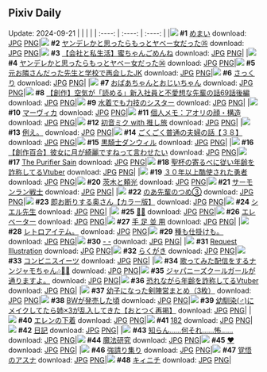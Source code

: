 ## Pixiv Daily
Update: 2024-09-21
|      |      |      |
| :----: | :----: | :----: |
|![](https://pixiv.microyu.workers.dev/c/240x480/img-master/img/2024/09/19/07/30/02/122568747_p0_master1200.jpg) **#1** [めまい](https://www.pixiv.net/artworks/122568747) download: [JPG](https://pixiv.microyu.workers.dev/img-original/img/2024/09/19/07/30/02/122568747_p0.jpg) [PNG](https://pixiv.microyu.workers.dev/img-original/img/2024/09/19/07/30/02/122568747_p0.png)|![](https://pixiv.microyu.workers.dev/c/240x480/img-master/img/2024/09/19/00/01/03/122561408_p0_master1200.jpg) **#2** [ヤンデレかと思ったらもっとヤベー女だった㉟](https://www.pixiv.net/artworks/122561408) download: [JPG](https://pixiv.microyu.workers.dev/img-original/img/2024/09/19/00/01/03/122561408_p0.jpg) [PNG](https://pixiv.microyu.workers.dev/img-original/img/2024/09/19/00/01/03/122561408_p0.png)|![](https://pixiv.microyu.workers.dev/c/240x480/img-master/img/2024/09/20/12/00/06/122600007_p0_master1200.jpg) **#3** [【会社と私生活】蜜ちゃんごめんね](https://www.pixiv.net/artworks/122600007) download: [JPG](https://pixiv.microyu.workers.dev/img-original/img/2024/09/20/12/00/06/122600007_p0.jpg) [PNG](https://pixiv.microyu.workers.dev/img-original/img/2024/09/20/12/00/06/122600007_p0.png)|
|![](https://pixiv.microyu.workers.dev/c/240x480/img-master/img/2024/09/20/00/00/56/122589244_p0_master1200.jpg) **#4** [ヤンデレかと思ったらもっとヤベー女だった㊱](https://www.pixiv.net/artworks/122589244) download: [JPG](https://pixiv.microyu.workers.dev/img-original/img/2024/09/20/00/00/56/122589244_p0.jpg) [PNG](https://pixiv.microyu.workers.dev/img-original/img/2024/09/20/00/00/56/122589244_p0.png)|![](https://pixiv.microyu.workers.dev/c/240x480/img-master/img/2024/09/19/19/06/19/122579609_p0_master1200.jpg) **#5** [元お隣さんだった先生と学校で再会したJK](https://www.pixiv.net/artworks/122579609) download: [JPG](https://pixiv.microyu.workers.dev/img-original/img/2024/09/19/19/06/19/122579609_p0.jpg) [PNG](https://pixiv.microyu.workers.dev/img-original/img/2024/09/19/19/06/19/122579609_p0.png)|![](https://pixiv.microyu.workers.dev/c/240x480/img-master/img/2024/09/19/01/06/49/122563631_p0_master1200.jpg) **#6** [さっくり](https://www.pixiv.net/artworks/122563631) download: [JPG](https://pixiv.microyu.workers.dev/img-original/img/2024/09/19/01/06/49/122563631_p0.jpg) [PNG](https://pixiv.microyu.workers.dev/img-original/img/2024/09/19/01/06/49/122563631_p0.png)|
|![](https://pixiv.microyu.workers.dev/c/240x480/img-master/img/2024/09/20/18/31/02/122607086_p0_master1200.jpg) **#7** [おばあちゃんとおじいちゃん](https://www.pixiv.net/artworks/122607086) download: [JPG](https://pixiv.microyu.workers.dev/img-original/img/2024/09/20/18/31/02/122607086_p0.jpg) [PNG](https://pixiv.microyu.workers.dev/img-original/img/2024/09/20/18/31/02/122607086_p0.png)|![](https://pixiv.microyu.workers.dev/c/240x480/img-master/img/2024/09/19/18/39/24/122578853_p0_master1200.jpg) **#8** [【創作】空気が「読める」新入社員と不愛想な先輩の話69話後編](https://www.pixiv.net/artworks/122578853) download: [JPG](https://pixiv.microyu.workers.dev/img-original/img/2024/09/19/18/39/24/122578853_p0.jpg) [PNG](https://pixiv.microyu.workers.dev/img-original/img/2024/09/19/18/39/24/122578853_p0.png)|![](https://pixiv.microyu.workers.dev/c/240x480/img-master/img/2024/09/19/19/15/13/122579812_p0_master1200.jpg) **#9** [水着でも力技のシスター](https://www.pixiv.net/artworks/122579812) download: [JPG](https://pixiv.microyu.workers.dev/img-original/img/2024/09/19/19/15/13/122579812_p0.jpg) [PNG](https://pixiv.microyu.workers.dev/img-original/img/2024/09/19/19/15/13/122579812_p0.png)|
|![](https://pixiv.microyu.workers.dev/c/240x480/img-master/img/2024/09/19/00/00/28/122561287_p0_master1200.jpg) **#10** [マーヴィカ](https://www.pixiv.net/artworks/122561287) download: [JPG](https://pixiv.microyu.workers.dev/img-original/img/2024/09/19/00/00/28/122561287_p0.jpg) [PNG](https://pixiv.microyu.workers.dev/img-original/img/2024/09/19/00/00/28/122561287_p0.png)|![](https://pixiv.microyu.workers.dev/c/240x480/img-master/img/2024/09/19/06/00/09/122567596_p0_master1200.jpg) **#11** [個人メモ：アオリの顔・構造](https://www.pixiv.net/artworks/122567596) download: [JPG](https://pixiv.microyu.workers.dev/img-original/img/2024/09/19/06/00/09/122567596_p0.jpg) [PNG](https://pixiv.microyu.workers.dev/img-original/img/2024/09/19/06/00/09/122567596_p0.png)|![](https://pixiv.microyu.workers.dev/c/240x480/img-master/img/2024/09/19/00/00/26/122561273_p0_master1200.jpg) **#12** [初音ミク with 推し旅](https://www.pixiv.net/artworks/122561273) download: [JPG](https://pixiv.microyu.workers.dev/img-original/img/2024/09/19/00/00/26/122561273_p0.jpg) [PNG](https://pixiv.microyu.workers.dev/img-original/img/2024/09/19/00/00/26/122561273_p0.png)|
|![](https://pixiv.microyu.workers.dev/c/240x480/img-master/img/2024/09/19/15/27/45/122575214_p0_master1200.jpg) **#13** [例え。](https://www.pixiv.net/artworks/122575214) download: [JPG](https://pixiv.microyu.workers.dev/img-original/img/2024/09/19/15/27/45/122575214_p0.jpg) [PNG](https://pixiv.microyu.workers.dev/img-original/img/2024/09/19/15/27/45/122575214_p0.png)|![](https://pixiv.microyu.workers.dev/c/240x480/img-master/img/2024/09/20/17/00/11/122604783_p0_master1200.jpg) **#14** [ごくごく普通の夫婦の話【３８】](https://www.pixiv.net/artworks/122604783) download: [JPG](https://pixiv.microyu.workers.dev/img-original/img/2024/09/20/17/00/11/122604783_p0.jpg) [PNG](https://pixiv.microyu.workers.dev/img-original/img/2024/09/20/17/00/11/122604783_p0.png)|![](https://pixiv.microyu.workers.dev/c/240x480/img-master/img/2024/09/19/19/27/12/122580088_p0_master1200.jpg) **#15** [黒騎士ダンウィル](https://www.pixiv.net/artworks/122580088) download: [JPG](https://pixiv.microyu.workers.dev/img-original/img/2024/09/19/19/27/12/122580088_p0.jpg) [PNG](https://pixiv.microyu.workers.dev/img-original/img/2024/09/19/19/27/12/122580088_p0.png)|
|![](https://pixiv.microyu.workers.dev/c/240x480/img-master/img/2024/09/19/19/02/05/122579512_p0_master1200.jpg) **#16** [【創作百合】彼女に月が綺麗ですねって言わせたい](https://www.pixiv.net/artworks/122579512) download: [JPG](https://pixiv.microyu.workers.dev/img-original/img/2024/09/19/19/02/05/122579512_p0.jpg) [PNG](https://pixiv.microyu.workers.dev/img-original/img/2024/09/19/19/02/05/122579512_p0.png)|![](https://pixiv.microyu.workers.dev/c/240x480/img-master/img/2024/09/19/00/00/22/122561253_p0_master1200.jpg) **#17** [The Purifier Sain](https://www.pixiv.net/artworks/122561253) download: [JPG](https://pixiv.microyu.workers.dev/img-original/img/2024/09/19/00/00/22/122561253_p0.jpg) [PNG](https://pixiv.microyu.workers.dev/img-original/img/2024/09/19/00/00/22/122561253_p0.png)|![](https://pixiv.microyu.workers.dev/c/240x480/img-master/img/2024/09/19/21/00/24/122582852_p0_master1200.jpg) **#18** [聖杯の寄るべに従い年齢を詐称してるVtuber](https://www.pixiv.net/artworks/122582852) download: [JPG](https://pixiv.microyu.workers.dev/img-original/img/2024/09/19/21/00/24/122582852_p0.jpg) [PNG](https://pixiv.microyu.workers.dev/img-original/img/2024/09/19/21/00/24/122582852_p0.png)|
|![](https://pixiv.microyu.workers.dev/c/240x480/img-master/img/2024/09/19/14/32/53/122574413_p0_master1200.jpg) **#19** [３０年以上酷使された勇者](https://www.pixiv.net/artworks/122574413) download: [JPG](https://pixiv.microyu.workers.dev/img-original/img/2024/09/19/14/32/53/122574413_p0.jpg) [PNG](https://pixiv.microyu.workers.dev/img-original/img/2024/09/19/14/32/53/122574413_p0.png)|![](https://pixiv.microyu.workers.dev/c/240x480/img-master/img/2024/09/20/17/20/15/122605217_p0_master1200.jpg) **#20** [茨木と頼光](https://www.pixiv.net/artworks/122605217) download: [JPG](https://pixiv.microyu.workers.dev/img-original/img/2024/09/20/17/20/15/122605217_p0.jpg) [PNG](https://pixiv.microyu.workers.dev/img-original/img/2024/09/20/17/20/15/122605217_p0.png)|![](https://pixiv.microyu.workers.dev/c/240x480/img-master/img/2024/09/19/00/00/17/122561227_p0_master1200.jpg) **#21** [サーモンラン戦士](https://www.pixiv.net/artworks/122561227) download: [JPG](https://pixiv.microyu.workers.dev/img-original/img/2024/09/19/00/00/17/122561227_p0.jpg) [PNG](https://pixiv.microyu.workers.dev/img-original/img/2024/09/19/00/00/17/122561227_p0.png)|
|![](https://pixiv.microyu.workers.dev/c/240x480/img-master/img/2024/09/19/01/29/04/122564146_p0_master1200.jpg) **#22** [のあ先輩のつめ③](https://www.pixiv.net/artworks/122564146) download: [JPG](https://pixiv.microyu.workers.dev/img-original/img/2024/09/19/01/29/04/122564146_p0.jpg) [PNG](https://pixiv.microyu.workers.dev/img-original/img/2024/09/19/01/29/04/122564146_p0.png)|![](https://pixiv.microyu.workers.dev/c/240x480/img-master/img/2024/09/19/00/05/14/122561675_p0_master1200.jpg) **#23** [即お断りする奥さん【カラー版】](https://www.pixiv.net/artworks/122561675) download: [JPG](https://pixiv.microyu.workers.dev/img-original/img/2024/09/19/00/05/14/122561675_p0.jpg) [PNG](https://pixiv.microyu.workers.dev/img-original/img/2024/09/19/00/05/14/122561675_p0.png)|![](https://pixiv.microyu.workers.dev/c/240x480/img-master/img/2024/09/20/00/00/08/122589047_p0_master1200.jpg) **#24** [シエル先生](https://www.pixiv.net/artworks/122589047) download: [JPG](https://pixiv.microyu.workers.dev/img-original/img/2024/09/20/00/00/08/122589047_p0.jpg) [PNG](https://pixiv.microyu.workers.dev/img-original/img/2024/09/20/00/00/08/122589047_p0.png)|
|![](https://pixiv.microyu.workers.dev/c/240x480/img-master/img/2024/09/19/00/00/16/122561222_p0_master1200.jpg) **#25** [🐰🦈](https://www.pixiv.net/artworks/122561222) download: [JPG](https://pixiv.microyu.workers.dev/img-original/img/2024/09/19/00/00/16/122561222_p0.jpg) [PNG](https://pixiv.microyu.workers.dev/img-original/img/2024/09/19/00/00/16/122561222_p0.png)|![](https://pixiv.microyu.workers.dev/c/240x480/img-master/img/2024/09/20/20/20/52/122610117_p0_master1200.jpg) **#26** [エレベーター](https://www.pixiv.net/artworks/122610117) download: [JPG](https://pixiv.microyu.workers.dev/img-original/img/2024/09/20/20/20/52/122610117_p0.jpg) [PNG](https://pixiv.microyu.workers.dev/img-original/img/2024/09/20/20/20/52/122610117_p0.png)|![](https://pixiv.microyu.workers.dev/c/240x480/img-master/img/2024/09/19/00/14/45/122562019_p0_master1200.jpg) **#27** [手 足 並 用](https://www.pixiv.net/artworks/122562019) download: [JPG](https://pixiv.microyu.workers.dev/img-original/img/2024/09/19/00/14/45/122562019_p0.jpg) [PNG](https://pixiv.microyu.workers.dev/img-original/img/2024/09/19/00/14/45/122562019_p0.png)|
|![](https://pixiv.microyu.workers.dev/c/240x480/img-master/img/2024/09/20/19/56/18/122609293_p0_master1200.jpg) **#28** [レトロアイテム。](https://www.pixiv.net/artworks/122609293) download: [JPG](https://pixiv.microyu.workers.dev/img-original/img/2024/09/20/19/56/18/122609293_p0.jpg) [PNG](https://pixiv.microyu.workers.dev/img-original/img/2024/09/20/19/56/18/122609293_p0.png)|![](https://pixiv.microyu.workers.dev/c/240x480/img-master/img/2024/09/19/13/47/46/122563813_p0_master1200.jpg) **#29** [種も仕掛けも。](https://www.pixiv.net/artworks/122563813) download: [JPG](https://pixiv.microyu.workers.dev/img-original/img/2024/09/19/13/47/46/122563813_p0.jpg) [PNG](https://pixiv.microyu.workers.dev/img-original/img/2024/09/19/13/47/46/122563813_p0.png)|![](https://pixiv.microyu.workers.dev/c/240x480/img-master/img/2024/09/20/00/00/24/122589147_p0_master1200.jpg) **#30** [- -](https://www.pixiv.net/artworks/122589147) download: [JPG](https://pixiv.microyu.workers.dev/img-original/img/2024/09/20/00/00/24/122589147_p0.jpg) [PNG](https://pixiv.microyu.workers.dev/img-original/img/2024/09/20/00/00/24/122589147_p0.png)|
|![](https://pixiv.microyu.workers.dev/c/240x480/img-master/img/2024/09/19/01/55/00/122564677_p0_master1200.jpg) **#31** [Request Illustration](https://www.pixiv.net/artworks/122564677) download: [JPG](https://pixiv.microyu.workers.dev/img-original/img/2024/09/19/01/55/00/122564677_p0.jpg) [PNG](https://pixiv.microyu.workers.dev/img-original/img/2024/09/19/01/55/00/122564677_p0.png)|![](https://pixiv.microyu.workers.dev/c/240x480/img-master/img/2024/09/20/03/50/08/122594204_p0_master1200.jpg) **#32** [らくがき](https://www.pixiv.net/artworks/122594204) download: [JPG](https://pixiv.microyu.workers.dev/img-original/img/2024/09/20/03/50/08/122594204_p0.jpg) [PNG](https://pixiv.microyu.workers.dev/img-original/img/2024/09/20/03/50/08/122594204_p0.png)|![](https://pixiv.microyu.workers.dev/c/240x480/img-master/img/2024/09/20/20/30/05/122610380_p0_master1200.jpg) **#33** [コンビニスイーツ](https://www.pixiv.net/artworks/122610380) download: [JPG](https://pixiv.microyu.workers.dev/img-original/img/2024/09/20/20/30/05/122610380_p0.jpg) [PNG](https://pixiv.microyu.workers.dev/img-original/img/2024/09/20/20/30/05/122610380_p0.png)|
|![](https://pixiv.microyu.workers.dev/c/240x480/img-master/img/2024/09/19/01/30/02/122564176_p0_master1200.jpg) **#34** [歌ってみた配信をするナンジャモちゃん🎶🎤🎼](https://www.pixiv.net/artworks/122564176) download: [JPG](https://pixiv.microyu.workers.dev/img-original/img/2024/09/19/01/30/02/122564176_p0.jpg) [PNG](https://pixiv.microyu.workers.dev/img-original/img/2024/09/19/01/30/02/122564176_p0.png)|![](https://pixiv.microyu.workers.dev/c/240x480/img-master/img/2024/09/20/20/13/28/122609932_p0_master1200.jpg) **#35** [ジャパニーズクールガールが通りますよ。](https://www.pixiv.net/artworks/122609932) download: [JPG](https://pixiv.microyu.workers.dev/img-original/img/2024/09/20/20/13/28/122609932_p0.jpg) [PNG](https://pixiv.microyu.workers.dev/img-original/img/2024/09/20/20/13/28/122609932_p0.png)|![](https://pixiv.microyu.workers.dev/c/240x480/img-master/img/2024/09/20/21/15/29/122611942_p0_master1200.jpg) **#36** [恐れながら年齢を詐称してるVtuber](https://www.pixiv.net/artworks/122611942) download: [JPG](https://pixiv.microyu.workers.dev/img-original/img/2024/09/20/21/15/29/122611942_p0.jpg) [PNG](https://pixiv.microyu.workers.dev/img-original/img/2024/09/20/21/15/29/122611942_p0.png)|
|![](https://pixiv.microyu.workers.dev/c/240x480/img-master/img/2024/09/19/19/23/03/122579984_p0_master1200.jpg) **#37** [幼子になった剣陣営まとめ（3枚）](https://www.pixiv.net/artworks/122579984) download: [JPG](https://pixiv.microyu.workers.dev/img-original/img/2024/09/19/19/23/03/122579984_p0.jpg) [PNG](https://pixiv.microyu.workers.dev/img-original/img/2024/09/19/19/23/03/122579984_p0.png)|![](https://pixiv.microyu.workers.dev/c/240x480/img-master/img/2024/09/19/00/25/21/122562373_p0_master1200.jpg) **#38** [BWが発売した頃](https://www.pixiv.net/artworks/122562373) download: [JPG](https://pixiv.microyu.workers.dev/img-original/img/2024/09/19/00/25/21/122562373_p0.jpg) [PNG](https://pixiv.microyu.workers.dev/img-original/img/2024/09/19/00/25/21/122562373_p0.png)|![](https://pixiv.microyu.workers.dev/c/240x480/img-master/img/2024/09/20/12/00/27/122600064_p0_master1200.jpg) **#39** [幼馴染(♂)にメイクしてたら姉×3が乱入してきた【おとつく再掲】](https://www.pixiv.net/artworks/122600064) download: [JPG](https://pixiv.microyu.workers.dev/img-original/img/2024/09/20/12/00/27/122600064_p0.jpg) [PNG](https://pixiv.microyu.workers.dev/img-original/img/2024/09/20/12/00/27/122600064_p0.png)|
|![](https://pixiv.microyu.workers.dev/c/240x480/img-master/img/2024/09/19/20/41/12/122582204_p0_master1200.jpg) **#40** [エレンの下着](https://www.pixiv.net/artworks/122582204) download: [JPG](https://pixiv.microyu.workers.dev/img-original/img/2024/09/19/20/41/12/122582204_p0.jpg) [PNG](https://pixiv.microyu.workers.dev/img-original/img/2024/09/19/20/41/12/122582204_p0.png)|![](https://pixiv.microyu.workers.dev/c/240x480/img-master/img/2024/09/19/21/58/10/122584693_p0_master1200.jpg) **#41** [182](https://www.pixiv.net/artworks/122584693) download: [JPG](https://pixiv.microyu.workers.dev/img-original/img/2024/09/19/21/58/10/122584693_p0.jpg) [PNG](https://pixiv.microyu.workers.dev/img-original/img/2024/09/19/21/58/10/122584693_p0.png)|![](https://pixiv.microyu.workers.dev/c/240x480/img-master/img/2024/09/20/21/38/41/122612721_p0_master1200.jpg) **#42** [日記](https://www.pixiv.net/artworks/122612721) download: [JPG](https://pixiv.microyu.workers.dev/img-original/img/2024/09/20/21/38/41/122612721_p0.jpg) [PNG](https://pixiv.microyu.workers.dev/img-original/img/2024/09/20/21/38/41/122612721_p0.png)|
|![](https://pixiv.microyu.workers.dev/c/240x480/img-master/img/2024/09/19/18/05/14/122578142_p0_master1200.jpg) **#43** [知らん……何それ……怖……](https://www.pixiv.net/artworks/122578142) download: [JPG](https://pixiv.microyu.workers.dev/img-original/img/2024/09/19/18/05/14/122578142_p0.jpg) [PNG](https://pixiv.microyu.workers.dev/img-original/img/2024/09/19/18/05/14/122578142_p0.png)|![](https://pixiv.microyu.workers.dev/c/240x480/img-master/img/2024/09/19/08/10/18/122569297_p0_master1200.jpg) **#44** [魔法研究](https://www.pixiv.net/artworks/122569297) download: [JPG](https://pixiv.microyu.workers.dev/img-original/img/2024/09/19/08/10/18/122569297_p0.jpg) [PNG](https://pixiv.microyu.workers.dev/img-original/img/2024/09/19/08/10/18/122569297_p0.png)|![](https://pixiv.microyu.workers.dev/c/240x480/img-master/img/2024/09/19/00/00/19/122561240_p0_master1200.jpg) **#45** [❤️](https://www.pixiv.net/artworks/122561240) download: [JPG](https://pixiv.microyu.workers.dev/img-original/img/2024/09/19/00/00/19/122561240_p0.jpg) [PNG](https://pixiv.microyu.workers.dev/img-original/img/2024/09/19/00/00/19/122561240_p0.png)|
|![](https://pixiv.microyu.workers.dev/c/240x480/img-master/img/2024/09/20/07/06/51/122596328_p0_master1200.jpg) **#46** [強請り集り](https://www.pixiv.net/artworks/122596328) download: [JPG](https://pixiv.microyu.workers.dev/img-original/img/2024/09/20/07/06/51/122596328_p0.jpg) [PNG](https://pixiv.microyu.workers.dev/img-original/img/2024/09/20/07/06/51/122596328_p0.png)|![](https://pixiv.microyu.workers.dev/c/240x480/img-master/img/2024/09/19/00/00/36/122561323_p0_master1200.jpg) **#47** [覚悟のアスナ](https://www.pixiv.net/artworks/122561323) download: [JPG](https://pixiv.microyu.workers.dev/img-original/img/2024/09/19/00/00/36/122561323_p0.jpg) [PNG](https://pixiv.microyu.workers.dev/img-original/img/2024/09/19/00/00/36/122561323_p0.png)|![](https://pixiv.microyu.workers.dev/c/240x480/img-master/img/2024/09/20/00/00/19/122589124_p0_master1200.jpg) **#48** [キィニチ](https://www.pixiv.net/artworks/122589124) download: [JPG](https://pixiv.microyu.workers.dev/img-original/img/2024/09/20/00/00/19/122589124_p0.jpg) [PNG](https://pixiv.microyu.workers.dev/img-original/img/2024/09/20/00/00/19/122589124_p0.png)|
